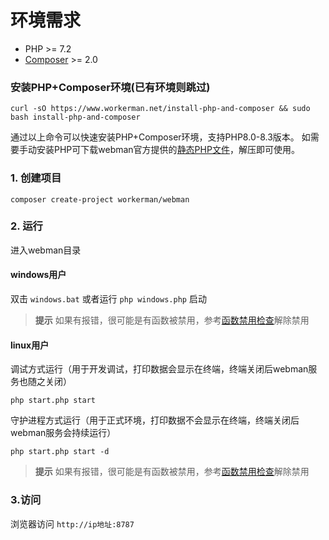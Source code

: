 # 环境需求

* PHP >= 7.2
* [Composer](https://getcomposer.org/) >= 2.0


### 安装PHP+Composer环境(已有环境则跳过)
```shell
curl -sO https://www.workerman.net/install-php-and-composer && sudo bash install-php-and-composer
```
通过以上命令可以快速安装PHP+Composer环境，支持PHP8.0-8.3版本。
如需要手动安装PHP可下载webman官方提供的[静态PHP文件](https://www.workerman.net/download)，解压即可使用。

### 1. 创建项目

```shell
composer create-project workerman/webman
```

### 2. 运行

进入webman目录   

#### windows用户
双击 `windows.bat` 或者运行 `php windows.php` 启动

> **提示**
> 如果有报错，很可能是有函数被禁用，参考[函数禁用检查](others/disable-function-check.md)解除禁用

#### linux用户
调试方式运行（用于开发调试，打印数据会显示在终端，终端关闭后webman服务也随之关闭）
 
```shell
php start.php start
```

守护进程方式运行（用于正式环境，打印数据不会显示在终端，终端关闭后webman服务会持续运行）

```shell
php start.php start -d
```

> **提示**
> 如果有报错，很可能是有函数被禁用，参考[函数禁用检查](others/disable-function-check.md)解除禁用

### 3.访问

浏览器访问 `http://ip地址:8787`


